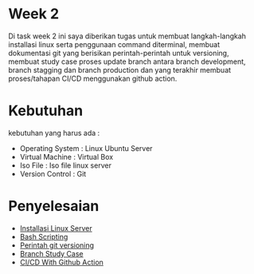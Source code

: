 # Week 2
Di task week 2 ini saya diberikan tugas untuk membuat langkah-langkah installasi linux serta penggunaan command diterminal, membuat dokumentasi git yang berisikan perintah-perintah untuk versioning, membuat study case proses update branch antara branch development, branch stagging dan branch production dan yang terakhir membuat proses/tahapan CI/CD menggunakan github action.

# Kebutuhan
kebutuhan yang harus ada :
- Operating System : Linux Ubuntu Server
- Virtual Machine : Virtual Box
- Iso File : Iso file linux server
- Version Control : Git

# Penyelesaian
- [Installasi Linux Server](Installasi-linux-server.md)
- [Bash Scripting](bash-scripting.md)
- [Perintah git versioning](perintah-git.md)
- [Branch Study Case](branch-study-case.md)
- [CI/CD With Github Action](github-actions.md)